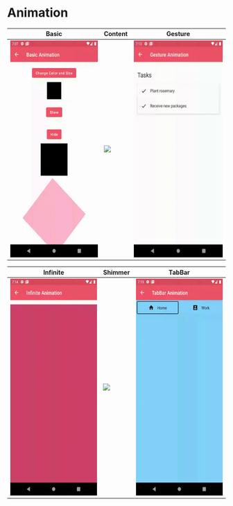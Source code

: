 # Animation

| Basic | Content | Gesture |
| -- | -- | -- |
| <a href="/app/src/main/java/com/jetpack/compose/learning/animation/BasicAnimation.kt#L49" target="_blank"><img src="/gif/Animation/BasicAnim.gif" height="500px"/></a> | <a href="/app/src/main/java/com/jetpack/compose/learning/animation/contentAnimation/ContentIconAnimationActivity.kt#L65" target="_blank"><img src="/gif/Animation/ContentAnim.gif" height="500px"/></a>| <a href="/app/src/main/java/com/jetpack/compose/learning/animation/GestureAnimationActivity.kt" target="_blank"><img src="/gif/Animation/GestureAnim.gif" height="500px"/></a> |

| Infinite | Shimmer | TabBar |
| -- | -- | -- |
| <a href="/app/src/main/java/com/jetpack/compose/learning/animation/InfiniteTransitionActivity.kt#L59" target="_blank"><img src="/gif/Animation/InfiniteAnim.gif" height="500px"/></a> | <a href="/app/src/main/java/com/jetpack/compose/learning/animation/ShimmerAnimationActivity.kt#L54" target="_blank"><img src="/gif/Animation/ShimmerAnim.gif" height="500px"/></a> | <a href="/app/src/main/java/com/jetpack/compose/learning/animation/Tabbar.kt#L68" target="_blank"><img src="/gif/Animation/TabBarAnim.gif" height="500px"/></a> |

